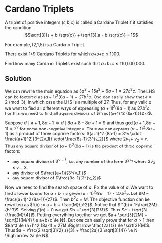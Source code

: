 # Cardano Triplets

A triplet of positive integers (<var>a</var>,<var>b</var>,<var>c</var>) is called a Cardano Triplet if it satisfies the condition:
$$\sqrt[3]{a + b \sqrt{c}} + \sqrt[3]{a - b \sqrt{c}} = 1$$


For example, (2,1,5) is a Cardano Triplet.


There exist 149 Cardano Triplets for which <var>a</var>+<var>b</var>+<var>c</var> ≤ 1000.


Find how many Cardano Triplets exist such that <var>a</var>+<var>b</var>+<var>c</var> ≤ 110,000,000.


## Solution

We can rewrite the main equation as $8a^3+15a^2+6a-1 = 27b^2 c$. The LHS can be factored as $(a+1)^2 (8a-1) = 27b^2 c$. One can easily show that $a \equiv 2 \pmod 3$, in which case the LHS is a multiple of $27$. Thus, for any valid $a$ we want to find all different ways of expressing $(a+1)^2 (8a-1)$ as $27b^2 c$. For this we need to find all square divisors of $\frac{(a+1)^2 (8a-1)}{27}$.

Suppose $d \mid a+1, 8a-1 \Rightarrow d \mid 8a+8-8a+1=9$ and thus $\gcd(a+1, 8a-1) = 3^v$ for some non-negative integer $v$. Thus we can express $(a+1)^2 (8a-1)$ as a product of three coprime factors: $(a+1)^2 (8a-1) = 3^v \cdot \frac{(a+1)^2}{3^{2v_1}} \cdot \frac{8a-1}{3^{v_2}}$ where $2v_1 + v_2 = v$. Thus any square divisor of $(a+1)^2 (8a-1)$ is the product of three coprime factors:

- any square divisor of $3^{v-3}$, i.e. any number of the form $3^{2 v_3}$ where $2v_3 \le v-3$.
- any divisor of $\frac{(a+1)}{3^{v_1}}$
- any square divisor of $\frac{8a-1}{3^{v_2}}$

Now we need to find the search space of $a$. Fix the value of $a$. We want to find a lower bound for $a + b + c$ given $(a+1)^2 (8a-1) = 27b^2 c$. Let $M = \frac{(a+1)^2 (8a-1)}{27}$. Then $b^2 c = M$. The objective function can be rewritten as $f(b) := a + b + \frac{M}{b^2}$. Notice that $f'(b) = 1-\frac{2M}{b^3}$. Solving $f'(b) = 0$ we get $b = \sqrt[3]{2M}$. Thus $c = \sqrt[3]{\frac{M}{4}}$. Putting everything together we get $a + \sqrt[3]{2M} + \sqrt[3]{M/4} \le a+b+c \le N$. But one can easily prove that for $a \gt 1$ then $8a^3 \le (a+1)^2 (8a-1) = 27M \Rightarrow \frac{2a}{3} \le \sqrt[3]{M}$. Thus $a + \frac{2 \sqrt[3]{2} a}{3} + \frac{2a}{3 \sqrt[3]{4}} \le N \Rightarrow 2a \le N$.
